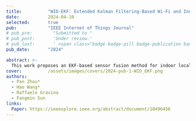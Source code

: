 ```yaml
---
title:          "WIO-EKF: Extended Kalman Filtering-Based Wi-Fi and Inertial Odometry Fusion Method for Indoor Localization"
date:           2024-04-10
selected:       true
pub:            "IEEE Internet of Things Journal"
# pub_pre:        "Submitted to "
# pub_post:       'Under review.'
# pub_last:       ' <span class="badge badge-pill badge-publication badge-success">Spotlight</span>'
pub_date:       "2024"

abstract: >-
  This work proposes an EKF-based sensor fusion method for indoor localization by combining Wi-Fi fingerprints and IMU data. A Wi-Fi model (CDAELoc) and an inertial odometry model (DbDIO) are developed to enhance robustness and accuracy. The fusion system (WIO-EKF) integrates their outputs and corrects heading errors. Experiments on public and self-collected datasets show that the proposed approach significantly improves localization accuracy, reducing average error by up to 42%.
cover:          /assets/images/covers/2024-pub-1-WIO_EKF.png
authors:
  - Pan Zhou*
  - Hao Wang*
  - Raffaele Gravina
  - Fangmin Sun
links:
  Paper: https://ieeexplore.ieee.org/abstract/document/10496456
---
```

